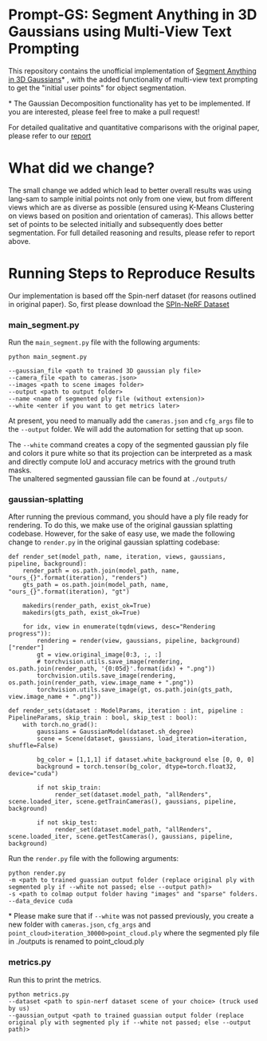 # Prompt-GS: Segment Anything in 3D Gaussians using Multi-View Text Prompting 

This repository contains the unofficial implementation of [Segment Anything in 3D Gaussians](https://arxiv.org/abs/2401.17857)* , with the added functionality of multi-view text prompting to get the "initial user points" for object segmentation. 

\* The Gaussian Decomposition functionality has yet to be implemented. If you are interested, please feel free to make a pull request!  

For detailed qualitative and quantitative comparisons with the original paper, please refer to our [report](https://drive.google.com/file/d/1i6wGrMlp3WK64zs21UmKRM7YhhdSrIWT/view?usp=sharing) 

# What did we change? 

The small change we added which lead to better overall results was using lang-sam to sample initial points not only from one view, but from different views which are as diverse as possible (ensured using K-Means Clustering on views based on position and orientation of cameras). 
This allows better set of points to be selected initially and subsequently does better segmentation. For full detailed reasoning and results, please refer to report above. 

# Running Steps to Reproduce Results  

Our implementation is based off the Spin-nerf dataset (for reasons outlined in original paper). So, first please download the [SPIn-NeRF Dataset](https://drive.google.com/drive/folders/1N7D4-6IutYD40v9lfXGSVbWrd47UdJEC) 

### main_segment.py

Run the `main_segment.py` file with the following arguments: 

```
python main_segment.py

--gaussian_file <path to trained 3D gaussian ply file>
--camera_file <path to cameras.json>
--images <path to scene images folder>
--output <path to output folder>
--name <name of segmented ply file (without extension)>
--white <enter if you want to get metrics later> 
```

At present, you need to manually add the `cameras.json` and `cfg_args` file to the `--output` folder. We will add the automation for setting that up soon.  

The `--white` command creates a copy of the segmented gaussian ply file and colors it pure white so that its projection can be interpreted as a mask and directly compute IoU and accuracy metrics with the ground truth masks.  
The unaltered segmented gaussian file can be found at `./outputs/`

### gaussian-splatting 

After running the previous command, you should have a ply file ready for rendering. To do this, we make use of the original gaussian splatting codebase. However, for the sake of easy use, we made the following change to `render.py` in the original gaussian splatting codebase: 

```
def render_set(model_path, name, iteration, views, gaussians, pipeline, background):
    render_path = os.path.join(model_path, name, "ours_{}".format(iteration), "renders")
    gts_path = os.path.join(model_path, name, "ours_{}".format(iteration), "gt")

    makedirs(render_path, exist_ok=True)
    makedirs(gts_path, exist_ok=True)

    for idx, view in enumerate(tqdm(views, desc="Rendering progress")):
        rendering = render(view, gaussians, pipeline, background)["render"]
        gt = view.original_image[0:3, :, :]
        # torchvision.utils.save_image(rendering, os.path.join(render_path, '{0:05d}'.format(idx) + ".png"))
        torchvision.utils.save_image(rendering, os.path.join(render_path, view.image_name + ".png"))
        torchvision.utils.save_image(gt, os.path.join(gts_path, view.image_name + ".png"))

def render_sets(dataset : ModelParams, iteration : int, pipeline : PipelineParams, skip_train : bool, skip_test : bool):
    with torch.no_grad():
        gaussians = GaussianModel(dataset.sh_degree)
        scene = Scene(dataset, gaussians, load_iteration=iteration, shuffle=False)

        bg_color = [1,1,1] if dataset.white_background else [0, 0, 0]
        background = torch.tensor(bg_color, dtype=torch.float32, device="cuda")

        if not skip_train:
             render_set(dataset.model_path, "allRenders", scene.loaded_iter, scene.getTrainCameras(), gaussians, pipeline, background)

        if not skip_test:
             render_set(dataset.model_path, "allRenders", scene.loaded_iter, scene.getTestCameras(), gaussians, pipeline, background)

```

Run the `render.py` file with the following arguments: 

```
python render.py 
-m <path to trained guassian output folder (replace original ply with segmented ply if --white not passed; else --output path)>  
-s <path to colmap output folder having "images" and "sparse" folders.  
--data_device cuda 
```

\* Please make sure that if `--white` was not passed previously, you create a new folder with `cameras.json`, `cfg_args` and `point_cloud>iteration_30000>point_cloud.ply` where the segmented ply file in ./outputs is renamed to point_cloud.ply 

### metrics.py 

Run this to print the metrics. 

```
python metrics.py
--dataset <path to spin-nerf dataset scene of your choice> (truck used by us)
--gaussian_output <path to trained guassian output folder (replace original ply with segmented ply if --white not passed; else --output path)>
``` 
